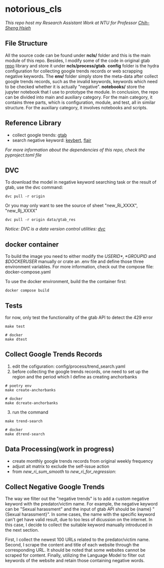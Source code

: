 # notorious_cls
*This repo host my Research Assistant Work at NTU for Professor [Chih-Sheng Hsieh](https://sites.google.com/site/chihshenghsieh/)*


## File Structure
All the source code can be found under **ncls/** folder and this is the main
module of this repo. Besides, I modify some of the code
in original gtab [repo](https://github.com/epfl-dlab/GoogleTrendsAnchorBank) library and 
store it under **ncls/process/gtab**. **config** folder is the hydra configuration for 
collecting google trends records or web scrapping negative keywords. 
The **env/** folder simply store the meta-data after collect google trends records, 
such as the invalid keywords, keywords which need to be checked whether
it is actually "negative". **notebooks/** store the jupyter notebook that I use 
to prototype the module. In conclusion, the repo can be divided into main and
auxiliary category. For the main category, it contains three parts, which is
configuration, module, and test, all in similar structure. For the auxiliary
category, it involves notebooks and scripts.


## Reference Library
- collect google trends: [gtab](https://github.com/epfl-dlab/GoogleTrendsAnchorBank)
- search negative keyword: [keybert](https://github.com/MaartenGr/KeyBERT), [flair](https://github.com/flairNLP/flair)

*For more information about the dependencies of this repo, check the pyproject.toml file*


## DVC
To download the model in negative keyword searching task or the result of gtab,
use the dvc command:
```shell
dvc pull -r origin
```
Or you may only want to see the source of sheet "new_Ri_XXXX", "new_Rj_XXXX" 
```shell
dvc pull -r origin data/gtab_res
```
*Notice: DVC is a data version control utilities: [dvc](https://github.com/iterative/dvc)*


## docker container
To build the image you need to either modify the *$USERID*, *$GROUPID* and *$DOCKERUSER*
manually or crate an .env file and define those three environment variables. For more information, check out the compose file: docker-compose.yaml

To use the docker environment, build the the container first:
```shell
docker compose build
```

## Tests
for now, only test the functionality of the gtab API to detect the 429 error
```shell
make test

# docker
make dtest
```

## Collect Google Trends Records
1. edit the cofiguration: config/process/trend_search.yaml
2. before collecting the google trends records, one need to set up the region and the period which I define as creating anchorbanks
```shell
# poetry env
make create-anchorbanks

# docker
make dcreate-anchorbanks
```
3. run the command
```shell
make trend-search

# docker
make dtrend-search
```


## Data Processing(work in progress)
- create monthly google trends records from original weekly frequency
- adjust ait matrix to exclude the self-issue action
- from *new_ri_sum_smooth* to *new_ri_for_regression*:


## Collect Negative Google Trends
The way we filter out the "negative trends" is to add a custom negative keyword with the predator/victim name. For example, the negative keyword can be "Sexual harassment" and the input of gtab API should be {name} "{Sexual harassment}". In some cases, the name with the specific keyword can't get have valid result, due to too less of dicussion on the internet. In this case, I decide to collect the suitable keyword manually introduced in the next section. 

First, I collect the newest 100 URLs related to the predator/victim name. Second, I scrape the content and title of each website through the corresponding URL. It should be noted that some websites cannot be scraped for content. Finally, utilizing the Language Model to filter out keywords of the website and retain those containing negative words.
